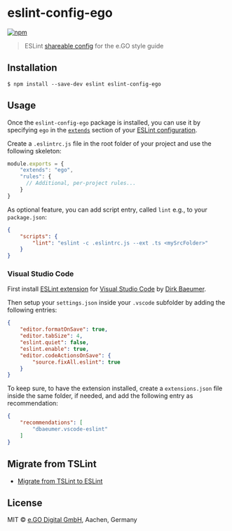 # eslint-config-ego

[![npm](https://img.shields.io/npm/v/eslint-config-ego.svg)](https://www.npmjs.com/package/eslint-config-ego)

> ESLint [shareable config](http://eslint.org/docs/developer-guide/shareable-configs.html) for the e.GO style guide

## Installation

```
$ npm install --save-dev eslint eslint-config-ego
```

## Usage

Once the `eslint-config-ego` package is installed, you can use it by specifying `ego` in the [`extends`](http://eslint.org/docs/user-guide/configuring#extending-configuration-files) section of your [ESLint configuration](http://eslint.org/docs/user-guide/configuring).

Create a `.eslintrc.js` file in the root folder of your project and use the following skeleton:

```js
module.exports = {
    "extends": "ego",
    "rules": {
      // Additional, per-project rules...
    }
}
```

As optional feature, you can add script entry, called `lint` e.g., to your `package.json`:

```json
{
    "scripts": {
        "lint": "eslint -c .eslintrc.js --ext .ts <mySrcFolder>"
    }
}
```

### Visual Studio Code

First install [ESLint extension](https://marketplace.visualstudio.com/items?itemName=dbaeumer.vscode-eslint) for [Visual Studio Code](https://code.visualstudio.com/) by [Dirk Baeumer](https://marketplace.visualstudio.com/publishers/dbaeumer).

Then setup your `settings.json` inside your `.vscode` subfolder by adding the following entries:

```json
{
    "editor.formatOnSave": true,
    "editor.tabSize": 4,
    "eslint.quiet": false,
    "eslint.enable": true,
    "editor.codeActionsOnSave": {
        "source.fixAll.eslint": true
    }
}
```

To keep sure, to have the extension installed, create a `extensions.json` file inside the same folder, if needed, and add the following entry as recommendation:

```json
{
    "recommendations": [
        "dbaeumer.vscode-eslint"
    ]
}
```

## Migrate from TSLint

* [Migrate from TSLint to ESLint](https://code.visualstudio.com/api/advanced-topics/tslint-eslint-migration)

## License

MIT © [e.GO Digital GmbH](https://e-go-digital.com/), Aachen, Germany